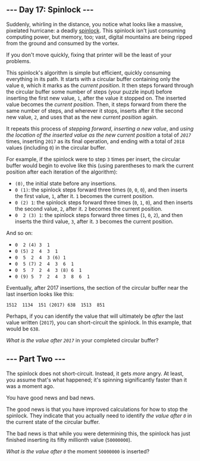 <article class="day-desc"><h2>--- Day 17: Spinlock ---</h2><p>Suddenly, whirling in the distance, you notice what looks like a massive, <span title="You know, as opposed to all those non-pixelated hurricanes you see on TV.">pixelated hurricane</span>: a deadly <a href="https://en.wikipedia.org/wiki/Spinlock">spinlock</a>. This spinlock isn't just consuming computing power, but memory, too; vast, digital mountains are being ripped from the ground and consumed by the vortex.</p>
<p>If you don't move quickly, fixing that printer will be the least of your problems.</p>
<p>This spinlock's algorithm is simple but efficient, quickly consuming everything in its path. It starts with a circular buffer containing only the value <code>0</code>, which it marks as the <em>current position</em>. It then steps forward through the circular buffer some number of steps (your puzzle input) before inserting the first new value, <code>1</code>, after the value it stopped on.  The inserted value becomes the <em>current position</em>. Then, it steps forward from there the same number of steps, and wherever it stops, inserts after it the second new value, <code>2</code>, and uses that as the new <em>current position</em> again.</p>
<p>It repeats this process of <em>stepping forward</em>, <em>inserting a new value</em>, and <em>using the location of the inserted value as the new current position</em> a total of <code><em>2017</em></code> times, inserting <code>2017</code> as its final operation, and ending with a total of <code>2018</code> values (including <code>0</code>) in the circular buffer.</p>
<p>For example, if the spinlock were to step <code>3</code> times per insert, the circular buffer would begin to evolve like this (using parentheses to mark the current position after each iteration of the algorithm):</p>
<ul>
<li><code>(0)</code>, the initial state before any insertions.</li>
<li><code>0&nbsp;(1)</code>: the spinlock steps forward three times (<code>0</code>, <code>0</code>, <code>0</code>), and then inserts the first value, <code>1</code>, after it. <code>1</code> becomes the current position.</li>
<li><code>0&nbsp;(2)&nbsp;1</code>: the spinlock steps forward three times (<code>0</code>, <code>1</code>, <code>0</code>), and then inserts the second value, <code>2</code>, after it. <code>2</code> becomes the current position.</li>
<li><code>0&nbsp;&nbsp;2&nbsp;(3)&nbsp;1</code>: the spinlock steps forward three times (<code>1</code>, <code>0</code>, <code>2</code>), and then inserts the third value, <code>3</code>, after it. <code>3</code> becomes the current position.</li>
</ul>
<p>And so on:</p>
<ul>
<li><code>0&nbsp;&nbsp;2&nbsp;(4)&nbsp;3&nbsp;&nbsp;1</code></li>
<li><code>0&nbsp;(5)&nbsp;2&nbsp;&nbsp;4&nbsp;&nbsp;3&nbsp;&nbsp;1</code></li>
<li><code>0&nbsp;&nbsp;5&nbsp;&nbsp;2&nbsp;&nbsp;4&nbsp;&nbsp;3&nbsp;(6)&nbsp;1</code></li>
<li><code>0&nbsp;&nbsp;5&nbsp;(7)&nbsp;2&nbsp;&nbsp;4&nbsp;&nbsp;3&nbsp;&nbsp;6&nbsp;&nbsp;1</code></li>
<li><code>0&nbsp;&nbsp;5&nbsp;&nbsp;7&nbsp;&nbsp;2&nbsp;&nbsp;4&nbsp;&nbsp;3&nbsp;(8)&nbsp;6&nbsp;&nbsp;1</code></li>
<li><code>0&nbsp;(9)&nbsp;5&nbsp;&nbsp;7&nbsp;&nbsp;2&nbsp;&nbsp;4&nbsp;&nbsp;3&nbsp;&nbsp;8&nbsp;&nbsp;6&nbsp;&nbsp;1</code></li>
</ul>
<p>Eventually, after 2017 insertions, the section of the circular buffer near the last insertion looks like this:</p>
<pre><code>1512  1134  151 (2017) 638  1513  851</code></pre>
<p>Perhaps, if you can identify the value that will ultimately be <em>after</em> the last value written (<code>2017</code>), you can short-circuit the spinlock.  In this example, that would be <code>638</code>.</p>
<p><em>What is the value after <code>2017</code></em> in your completed circular buffer?</p>
</article>
<article class="day-desc"><h2 id="part2">--- Part Two ---</h2><p>The spinlock does not short-circuit.  Instead, it gets <em>more</em> angry. At least, you assume that's what happened; it's spinning significantly faster than it was a moment ago.</p>
<p>You have good news and bad news.</p>
<p>The good news is that you have improved calculations for how to stop the spinlock. They indicate that you actually need to identify <em>the value after <code>0</code></em> in the current state of the circular buffer.</p>
<p>The bad news is that while you were determining this, the spinlock has just finished inserting its fifty millionth value (<code>50000000</code>).</p>
<p><em>What is the value after <code>0</code></em> the moment <code>50000000</code> is inserted?</p>
</article>
